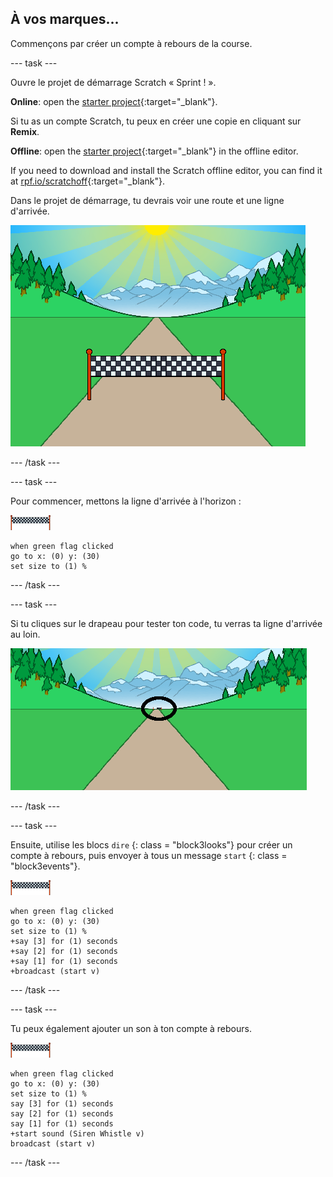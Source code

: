 ## À vos marques...

Commençons par créer un compte à rebours de la course.

--- task ---

Ouvre le projet de démarrage Scratch « Sprint ! ».

**Online**: open the [starter project](https://rpf.io/sprint-on){:target="_blank"}.

Si tu as un compte Scratch, tu peux en créer une copie en cliquant sur **Remix**.

**Offline**: open the [starter project](https://rpf.io/p/en/sprint-go){:target="_blank"} in the offline editor.

If you need to download and install the Scratch offline editor, you can find it at [rpf.io/scratchoff](https://rpf.io/scratchoff){:target="_blank"}.

Dans le projet de démarrage, tu devrais voir une route et une ligne d'arrivée.

![projets de démarrage](images/sprint-starter.png)

--- /task ---

--- task ---

Pour commencer, mettons la ligne d'arrivée à l'horizon :

![sprite de la ligne d'arrivée](images/finish-line-sprite.png)

```blocks3
when green flag clicked
go to x: (0) y: (30)
set size to (1) %
```

--- /task ---

--- task ---

Si tu cliques sur le drapeau pour tester ton code, tu verras ta ligne d'arrivée au loin.

![ligne d'arrivée au loin](images/sprint-line-start-test-annotated.png)

--- /task ---

--- task ---

Ensuite, utilise les blocs `dire` {: class = "block3looks"} pour créer un compte à rebours, puis envoyer à tous un message `start` {: class = "block3events"}.

![sprite de la ligne d'arrivée](images/finish-line-sprite.png)

```blocks3
when green flag clicked
go to x: (0) y: (30)
set size to (1) %
+say [3] for (1) seconds
+say [2] for (1) seconds
+say [1] for (1) seconds
+broadcast (start v)
```

--- /task ---

--- task ---

Tu peux également ajouter un son à ton compte à rebours.

![sprite de la ligne d'arrivée](images/finish-line-sprite.png)

```blocks3
when green flag clicked
go to x: (0) y: (30)
set size to (1) %
say [3] for (1) seconds
say [2] for (1) seconds
say [1] for (1) seconds
+start sound (Siren Whistle v)
broadcast (start v)
```

--- /task ---
